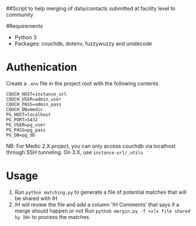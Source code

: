 ##Script to help merging of data/contacts submitted at facility level to community
        
#Requirements
- Python 3
- Packages: couchdb, dotenv, fuzzywuzzy and unidecode

# Authenication
Create a `.env` file in the project root with the following contents
```
COUCH_HOST=instance_url
COUCH_USER=admin_user
COUCH_PASS=admin_pass
COUCH_DB=medic
PG_HOST=localhost
PG_PORT=5432
PG_USER=pg_user
PG_PASS=pg_pass
PG_DB=pg_db
```

NB: For Medic 2.X project, you can only access couchdb via localhost through SSH tunneling. On 3.X, use `instance-url/_utils`

# Usage
1. Run `python matching.py` to generate a file of potential matches that will be shared with IH
1. IH will review the file and add a column 'IH Comments' that says if a merge should happen or not
Run `pythob mergin.py -f <xls file shared by IH>` to process the matches.